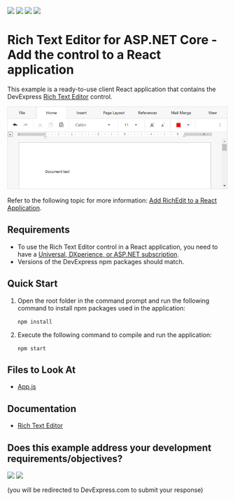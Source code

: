 <!-- default badges list -->
![](https://img.shields.io/endpoint?url=https://codecentral.devexpress.com/api/v1/VersionRange/259656709/22.2.4%2B)
[![](https://img.shields.io/badge/Open_in_DevExpress_Support_Center-FF7200?style=flat-square&logo=DevExpress&logoColor=white)](https://supportcenter.devexpress.com/ticket/details/T884780)
[![](https://img.shields.io/badge/📖_How_to_use_DevExpress_Examples-e9f6fc?style=flat-square)](https://docs.devexpress.com/GeneralInformation/403183)
[![](https://img.shields.io/badge/💬_Leave_Feedback-feecdd?style=flat-square)](#does-this-example-address-your-development-requirementsobjectives)
<!-- default badges end -->
# Rich Text Editor for ASP.NET Core - Add the control to a React application

This example is a ready-to-use client React application that contains the DevExpress [Rich Text Editor](https://docs.devexpress.com/AspNetCore/400373/office-inspired-controls/controls/rich-edit) control.

![Rich Text Editor](rich-in-react.png)

Refer to the following topic for more information: [Add RichEdit to a React Application](https://docs.devexpress.com/AspNetCore/401874/rich-edit/get-started/react-application).

## Requirements

* To use the Rich Text Editor control in a React application, you need to have a [Universal, DXperience, or ASP.NET subscription](https://www.devexpress.com/buy/net/).
* Versions of the DevExpress npm packages should match.

## Quick Start

1. Open the root folder in the command prompt and run the following command to install npm packages used in the application:

    ```
    npm install
    ```

2. Execute the following command to compile and run the application:

    ```
    npm start
    ```

## Files to Look At

* [App.js](./src/App.js)

## Documentation

- [Rich Text Editor](https://docs.devexpress.com/AspNetCore/400373/rich-edit)
<!-- feedback -->
## Does this example address your development requirements/objectives?

[<img src="https://www.devexpress.com/support/examples/i/yes-button.svg"/>](https://www.devexpress.com/support/examples/survey.xml?utm_source=github&utm_campaign=asp-net-core-richedit-add-control-to-react&~~~was_helpful=yes) [<img src="https://www.devexpress.com/support/examples/i/no-button.svg"/>](https://www.devexpress.com/support/examples/survey.xml?utm_source=github&utm_campaign=asp-net-core-richedit-add-control-to-react&~~~was_helpful=no)

(you will be redirected to DevExpress.com to submit your response)
<!-- feedback end -->
